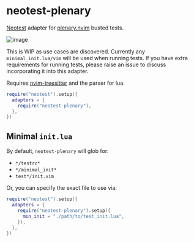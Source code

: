 # neotest-plenary

[Neotest](https://github.com/rcarriga/neotest) adapter for [plenary.nvim](https://github.com/nvim-lua/plenary.nvim) busted tests.

![image](https://user-images.githubusercontent.com/24252670/158066001-713829a6-c515-4dbe-84eb-3a486a3142d5.png)

This is WIP as use cases are discovered. Currently any `minimal_init.lua/vim` will be used when running tests.
If you have extra requirements for running tests, please raise an issue to discuss incorporating it into this adapter.

Requires [nvim-treesitter](https://github.com/nvim-treesitter/nvim-treesitter) and the parser for lua.

```lua
require("neotest").setup({
  adapters = {
    require("neotest-plenary"),
  },
})
```

## Minimal `init.lua`

By default, `neotest-plenary` will glob for:

- `*/testrc*`
- `*/minimal_init*`
- `test*/init.vim`

Or, you can specify the exact file to use via:

```lua
require("neotest").setup({
  adapters = {
    require("neotest-plenary").setup({
      min_init = "./path/to/test_init.lua",
    }),
  },
})
```
